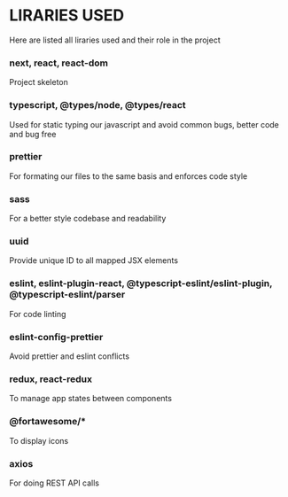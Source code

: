 # LIRARIES USED

Here are listed all liraries used and their role in the project

### next, react, react-dom

Project skeleton

### typescript, @types/node, @types/react

Used for static typing our javascript and avoid common bugs, better code and bug free

### prettier

For formating our files to the same basis and enforces code style

### sass

For a better style codebase and readability

### uuid

Provide unique ID to all mapped JSX elements

### eslint, eslint-plugin-react, @typescript-eslint/eslint-plugin, @typescript-eslint/parser

For code linting

### eslint-config-prettier

Avoid prettier and eslint conflicts

### redux, react-redux

To manage app states between components

### @fortawesome/*

To display icons

### axios

For doing REST API calls